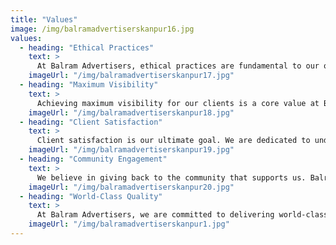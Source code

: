 ```yaml
---
title: "Values"
image: /img/balramadvertiserskanpur16.jpg
values:
  - heading: "Ethical Practices"
    text: >
      At Balram Advertisers, ethical practices are fundamental to our operations. We adhere to the highest standards of professionalism, transparency, and honesty in all our dealings. Our commitment to ethical behavior ensures that we maintain the trust and respect of our clients, partners, and the community. We believe in doing business the right way, fostering an environment of integrity and accountability in everything we do.    
    imageUrl: "/img/balramadvertiserskanpur17.jpg"
  - heading: "Maximum Visibility"
    text: >
      Achieving maximum visibility for our clients is a core value at Balram Advertisers. Our prime locations and strategic placements are designed to ensure that your advertisements are seen by the highest number of residents and commuters. By selecting high-traffic intersections and using state-of-the-art technology, we guarantee that your brand gains the exposure it deserves, making a significant impact on your target audience.
    imageUrl: "/img/balramadvertiserskanpur18.jpg"
  - heading: "Client Satisfaction"
    text: >
      Client satisfaction is our ultimate goal. We are dedicated to understanding the unique needs and objectives of each client and tailoring our services to meet those needs. From the initial consultation to the final execution of the campaign, we focus on delivering exceptional service and results. Our clients’ success is our success, and we go above and beyond to ensure that every campaign not only meets but exceeds expectations.
    imageUrl: "/img/balramadvertiserskanpur19.jpg"
  - heading: "Community Engagement"
    text: >
      We believe in giving back to the community that supports us. Balram Advertisers is dedicated to making a positive impact in Kanpur by supporting local initiatives and contributing to the city’s development. Our traffic booth advertisements not only promote businesses but also enhance the aesthetics and functionality of public spaces. We are proud to play a role in the growth and improvement of our community, creating a better environment for businesses and residents alike.
    imageUrl: "/img/balramadvertiserskanpur20.jpg"
  - heading: "World-Class Quality"
    text: >
      At Balram Advertisers, we are committed to delivering world-class quality in every advertisement and traffic booth we create. Our ad spaces are designed with cutting-edge features and superior aesthetics to ensure they stand out and capture attention. By utilizing state-of-the-art technology and innovative designs, we provide advertising solutions that not only attract viewers but also enhance the overall visual appeal and functionality of public spaces.
    imageUrl: "/img/balramadvertiserskanpur1.jpg"
---
```

